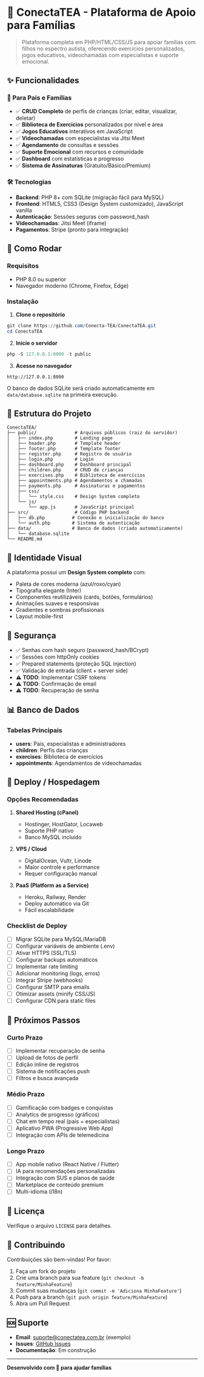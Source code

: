 # 🧩 ConectaTEA - Plataforma de Apoio para Famílias

> Plataforma completa em PHP/HTML/CSS/JS para apoiar famílias com filhos no espectro autista, oferecendo exercícios personalizados, jogos educativos, videochamadas com especialistas e suporte emocional.

## ✨ Funcionalidades

### 🎯 Para Pais e Famílias
- ✅ **CRUD Completo** de perfis de crianças (criar, editar, visualizar, deletar)
- ✅ **Biblioteca de Exercícios** personalizados por nível e área
- ✅ **Jogos Educativos** interativos em JavaScript
- ✅ **Videochamadas** com especialistas via Jitsi Meet
- ✅ **Agendamento** de consultas e sessões
- ✅ **Suporte Emocional** com recursos e comunidade
- ✅ **Dashboard** com estatísticas e progresso
- ✅ **Sistema de Assinaturas** (Gratuito/Básico/Premium)

### 🛠️ Tecnologias
- **Backend**: PHP 8+ com SQLite (migração fácil para MySQL)
- **Frontend**: HTML5, CSS3 (Design System customizado), JavaScript vanilla
- **Autenticação**: Sessões seguras com password_hash
- **Videochamadas**: Jitsi Meet (iframe)
- **Pagamentos**: Stripe (pronto para integração)

## 🚀 Como Rodar

### Requisitos
- PHP 8.0 ou superior
- Navegador moderno (Chrome, Firefox, Edge)

### Instalação

1. **Clone o repositório**
```powershell
git clone https://github.com/Conecta-TEA/ConectaTEA.git
cd ConectaTEA
```

2. **Inicie o servidor**
```powershell
php -S 127.0.0.1:8000 -t public
```

3. **Acesse no navegador**
```
http://127.0.0.1:8000
```

O banco de dados SQLite será criado automaticamente em `data/database.sqlite` na primeira execução.

## 📁 Estrutura do Projeto

```
ConectaTEA/
├── public/              # Arquivos públicos (raiz do servidor)
│   ├── index.php        # Landing page
│   ├── header.php       # Template header
│   ├── footer.php       # Template footer
│   ├── register.php     # Registro de usuário
│   ├── login.php        # Login
│   ├── dashboard.php    # Dashboard principal
│   ├── children.php     # CRUD de crianças
│   ├── exercises.php    # Biblioteca de exercícios
│   ├── appointments.php # Agendamentos e chamadas
│   ├── payments.php     # Assinaturas e pagamentos
│   ├── css/
│   │   └── style.css    # Design System completo
│   └── js/
│       └── app.js       # JavaScript principal
├── src/                 # Código PHP backend
│   ├── db.php          # Conexão e inicialização do banco
│   └── auth.php        # Sistema de autenticação
├── data/               # Banco de dados (criado automaticamente)
│   └── database.sqlite
└── README.md
```

## 🎨 Identidade Visual

A plataforma possui um **Design System completo** com:
- Paleta de cores moderna (azul/roxo/cyan)
- Tipografia elegante (Inter)
- Componentes reutilizáveis (cards, botões, formulários)
- Animações suaves e responsivas
- Gradientes e sombras profissionais
- Layout mobile-first

## 🔐 Segurança

- ✅ Senhas com hash seguro (password_hash/BCrypt)
- ✅ Sessões com httpOnly cookies
- ✅ Prepared statements (proteção SQL injection)
- ✅ Validação de entrada (client + server side)
- ⚠️ **TODO**: Implementar CSRF tokens
- ⚠️ **TODO**: Confirmação de email
- ⚠️ **TODO**: Recuperação de senha

## 📊 Banco de Dados

### Tabelas Principais
- **users**: Pais, especialistas e administradores
- **children**: Perfis das crianças
- **exercises**: Biblioteca de exercícios
- **appointments**: Agendamentos de videochamadas

## 🚢 Deploy / Hospedagem

### Opções Recomendadas

1. **Shared Hosting (cPanel)**
   - Hostinger, HostGator, Locaweb
   - Suporte PHP nativo
   - Banco MySQL incluído

2. **VPS / Cloud**
   - DigitalOcean, Vultr, Linode
   - Maior controle e performance
   - Requer configuração manual

3. **PaaS (Platform as a Service)**
   - Heroku, Railway, Render
   - Deploy automático via Git
   - Fácil escalabilidade

### Checklist de Deploy
- [ ] Migrar SQLite para MySQL/MariaDB
- [ ] Configurar variáveis de ambiente (.env)
- [ ] Ativar HTTPS (SSL/TLS)
- [ ] Configurar backups automáticos
- [ ] Implementar rate limiting
- [ ] Adicionar monitoring (logs, erros)
- [ ] Integrar Stripe (webhooks)
- [ ] Configurar SMTP para emails
- [ ] Otimizar assets (minify CSS/JS)
- [ ] Configurar CDN para static files

## 🎯 Próximos Passos

### Curto Prazo
- [ ] Implementar recuperação de senha
- [ ] Upload de fotos de perfil
- [ ] Edição inline de registros
- [ ] Sistema de notificações push
- [ ] Filtros e busca avançada

### Médio Prazo
- [ ] Gamificação com badges e conquistas
- [ ] Analytics de progresso (gráficos)
- [ ] Chat em tempo real (pais + especialistas)
- [ ] Aplicativo PWA (Progressive Web App)
- [ ] Integração com APIs de telemedicina

### Longo Prazo
- [ ] App mobile nativo (React Native / Flutter)
- [ ] IA para recomendações personalizadas
- [ ] Integração com SUS e planos de saúde
- [ ] Marketplace de conteúdo premium
- [ ] Multi-idioma (i18n)

## 📄 Licença

Verifique o arquivo `LICENSE` para detalhes.

## 💙 Contribuindo

Contribuições são bem-vindas! Por favor:
1. Faça um fork do projeto
2. Crie uma branch para sua feature (`git checkout -b feature/MinhaFeature`)
3. Commit suas mudanças (`git commit -m 'Adiciona MinhaFeature'`)
4. Push para a branch (`git push origin feature/MinhaFeature`)
5. Abra um Pull Request

## 🆘 Suporte

- **Email**: suporte@conectatea.com.br (exemplo)
- **Issues**: [GitHub Issues](https://github.com/Conecta-TEA/ConectaTEA/issues)
- **Documentação**: Em construção

---

**Desenvolvido com 💙 para ajudar famílias**